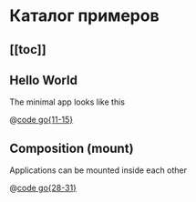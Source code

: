 # Каталог примеров

[[toc]]
---

## Hello World

The minimal app looks like this

@[code go{11-15}](../../examples/hello-world.go)


## Composition (mount)

Applications can be mounted inside each other

@[code go{28-31}](../../examples/mount.go)